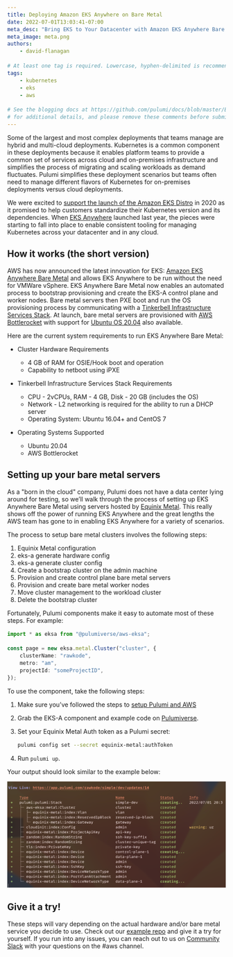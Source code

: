 ```yaml
---
title: Deploying Amazon EKS Anywhere on Bare Metal
date: 2022-07-01T13:03:41-07:00
meta_desc: "Bring EKS to Your Datacenter with Amazon EKS Anywhere Bare Metal."
meta_image: meta.png
authors:
    - david-flanagan

# At least one tag is required. Lowercase, hyphen-delimited is recommended.
tags:
    - kubernetes
    - eks
    - aws

# See the blogging docs at https://github.com/pulumi/docs/blob/master/BLOGGING.md.
# for additional details, and please remove these comments before submitting for review.
---
```


Some of the largest and most complex deployments that teams manage are hybrid and multi-cloud deployments. Kubernetes is a common component in these deployments because it enables platform teams to provide a common set of services across cloud and on-premises infrastructure and simplifies the process of migrating and scaling workloads as demand fluctuates. Pulumi simplifies these deployment scenarios but teams often need to manage different flavors of Kubernetes for on-premises deployments versus cloud deployments.

We were excited to [support the launch of the Amazon EKS Distro](/blog/amazon-eks-distro/) in 2020 as it promised to help customers standardize their Kubernetes version and its dependencies. When [EKS Anywhere](https://aws.amazon.com/blogs/aws/amazon-eks-anywhere-now-generally-available-to-create-and-manage-kubernetes-clusters-on-premises/) launched last year, the pieces were starting to fall into place to enable consistent tooling for managing Kubernetes across your datacenter and in any cloud.

## How it works (the short version)

AWS has now announced the latest innovation for EKS: [Amazon EKS Anywhere Bare Metal](https://aws.amazon.com/eks/eks-anywhere/) and allows EKS Anywhere to be run without the need for VMWare vSphere. EKS Anywhere Bare Metal now enables an automated process to bootstrap provisioning and create the EKS-A control plane and worker nodes. Bare metal servers then PXE boot and run the OS provisioning process by communicating with a [Tinkerbell Infrastructure Services Stack](https://tinkerbell.org). At launch, bare metal servers are provisioned with [AWS Bottlerocket](https://aws.amazon.com/bottlerocket/) with support for [Ubuntu OS 20.04](https://releases.ubuntu.com/20.04) also available.

Here are the current system requirements to run EKS Anywhere Bare Metal:

* Cluster Hardware Requirements
    * 4 GB of RAM for OSIE/Hook boot and operation
    * Capability to netboot using iPXE

* Tinkerbell Infrastructure Services Stack Requirements
    * CPU - 2vCPUs, RAM - 4 GB, Disk - 20 GB (includes the OS)
    * Network - L2 networking is required for the ability to run a DHCP server
    * Operating System: Ubuntu 16.04+ and CentOS 7

* Operating Systems Supported
    * Ubuntu 20.04
    * AWS Bottlerocket

## Setting up your bare metal servers

As a "born in the cloud" company, Pulumi does not have a data center lying around for testing, so we’ll walk through the process of setting up EKS Anywhere Bare Metal using servers hosted by [Equinix Metal](https://www.equinix.com/products/digital-infrastructure-services/equinix-metal). This really shows off the power of running EKS Anywhere and the great lengths the AWS team has gone to in enabling EKS Anywhere for a variety of scenarios.

The process to setup bare metal clusters involves the following steps:

1. Equinix Metal configuration
1. eks-a generate hardware config
1. eks-a generate cluster config
1. Create a bootstrap cluster on the admin machine
1. Provision and create control plane bare metal servers
1. Provision and create bare metal worker nodes
1. Move cluster management to the workload cluster
1. Delete the bootstrap cluster

Fortunately, Pulumi components make it easy to automate most of these steps. For example:

```typescript
import * as eksa from "@pulumiverse/aws-eksa";

const page = new eksa.metal.Cluster("cluster", {
    clusterName: "rawkode",
    metro: "am",
    projectId: "someProjectID",
});
```

To use the component, take the following steps:

1. Make sure you’ve followed the steps to [setup Pulumi and AWS](/docs/iac/get-started/aws/)

1. Grab the EKS-A component and example code on [Pulumiverse](https://github.com/pulumiverse/pulumi-aws-eksa).

1. Set your Equinix Metal Auth token as a Pulumi secret:

    ```bash
    pulumi config set --secret equinix-metal:authToken
    ```

1. Run `pulumi up`.

Your output should look similar to the example below:

![Screenshot of Pulumi update output showing the cluster and other resources being created](./pulumi-up-output.png)

## Give it a try!

These steps will vary depending on the actual hardware and/or bare metal service you decide to use. Check out our [example repo](https://github.com/pulumiverse/pulumi-aws-eksa) and give it a try for yourself. If you run into any issues, you can reach out to us on [Community Slack](https://slack.pulumi.com) with your questions on the #aws channel.
